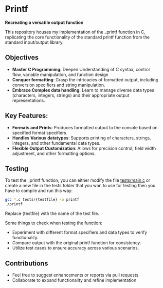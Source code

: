 # Printf

**Recreating a versatile output function**

This repository houses my implementation of the _printf function in C, replicating the core functionality of the standard printf function from the standard input/output library.

## Objectives

- **Master C Programming**: Deepen Understanding of C syntax, control flow, variable manipulation, and function design
- **Conquer formatting**: Grasp the intricacies of formatted output, including conversion specifiers and string manipulation.
- **Embrace Complex data handling**:  Learn to manage diverse data types (characters, integers, strings) and their appropriate output representations.

## Key Features:

- **Formats and Prints**:  Produces formatted output to the console based on specified format specifiers.
- **Handles Various datatypes**:  Supports printing of characters, strings, integers, and other fundamental data types.
- **Flexible Output Customization**: Allows for precision control, field width adjustment, and other formatting options.

## Testing

To test the _printf function, you can either modify the file [tests/main.c](tests/main.c) or create a new file in the tests folder that you wan to use for testing then you have to compile and run this way:
```bash
gcc *.c tests/{testfile} -o printf
./printf
```
Replace {testfile} with the name of the test file.

Some things to check when testing the function:
- Experiment with different format specifiers and data types to verify functionality.
- Compare output with the original printf function for consistency.
- Utilize test cases to ensure accuracy across various scenarios.

## Contributions

- Feel free to suggest enhancements or reports via pull requests.
- Collaborate to expand functionality and refine implementation

